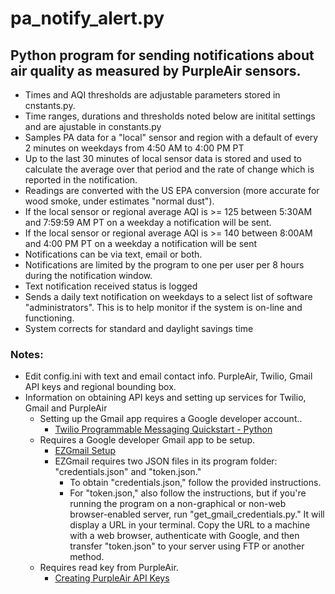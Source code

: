 # pa_notify_alert.py
## Python program for sending notifications about air quality as measured by PurpleAir sensors.
- Times and AQI thresholds are adjustable parameters stored in cnstants.py.
- Time ranges, durations and thresholds noted below are initital settings and are ajustable in constants.py
- Samples PA data for a "local" sensor and region with a default of every 2 minutes on weekdays from 4:50 AM to 4:00 PM PT
- Up to the last 30 minutes of local sensor data is stored and used to calculate the average over that period and the rate of change which is reported in the notification.
- Readings are converted with the US EPA conversion (more accurate for wood smoke, under estimates "normal dust").
- If the local sensor or regional average AQI is >= 125 between 5:30AM and 7:59:59 AM PT on a weekday a notification will be sent.  
- If the local sensor or regional average AQI is >= 140 between 8:00AM and 4:00 PM PT on a weekday a notification will be sent
- Notifications can be via text, email or both.
- Notifications are limited by the program to one per user per 8 hours during the notification window. 
- Text notification received status is logged 
- Sends a daily text notification on weekdays to a select list of software "administrators". This is to help monitor if the system is on-line and functioning.
- System corrects for standard and daylight savings time
 
 
### Notes:

- Edit config.ini with text and email contact info. PurpleAir, Twilio, Gmail API keys and regional bounding box.
- Information on obtaining API keys and setting up services for Twilio, Gmail and PurpleAir
    - Setting up the Gmail app requires a Google developer account..   
        - [Twilio Programmable Messaging Quickstart - Python](https://www.twilio.com/docs/sms/quickstart/python)
    - Requires a Google developer Gmail app to be setup.   
        - [EZGmail Setup](https://pypi.org/project/EZGmail/)
        - EZGmail requires two JSON files in its program folder: "credentials.json" and "token.json."  
           - To obtain "credentials.json," follow the provided instructions.
           - For "token.json," also follow the instructions, but if you're running the program on a non-graphical or non-web browser-enabled server, run "get_gmail_credentials.py." It will display a URL in your terminal. Copy the URL to a machine with a web browser, authenticate with Google, and then transfer "token.json" to your server using FTP or another method.
    - Requires read key from PurpleAir.   
        - [Creating PurpleAir API Keys](https://community.purpleair.com/t/creating-api-keys/3951)
